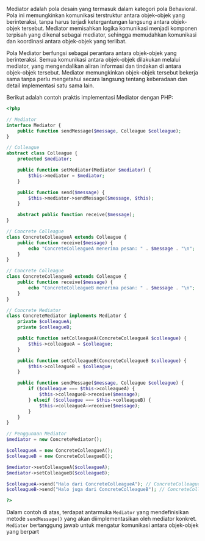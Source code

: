 Mediator adalah pola desain yang termasuk dalam kategori pola Behavioral. Pola ini memungkinkan komunikasi terstruktur antara objek-objek yang berinteraksi, tanpa harus terjadi ketergantungan langsung antara objek-objek tersebut. Mediator memisahkan logika komunikasi menjadi komponen terpisah yang dikenal sebagai mediator, sehingga memudahkan komunikasi dan koordinasi antara objek-objek yang terlibat.

Pola Mediator berfungsi sebagai perantara antara objek-objek yang berinteraksi. Semua komunikasi antara objek-objek dilakukan melalui mediator, yang mengendalikan aliran informasi dan tindakan di antara objek-objek tersebut. Mediator memungkinkan objek-objek tersebut bekerja sama tanpa perlu mengetahui secara langsung tentang keberadaan dan detail implementasi satu sama lain.

Berikut adalah contoh praktis implementasi Mediator dengan PHP:

```php
<?php

// Mediator
interface Mediator {
    public function sendMessage($message, Colleague $colleague);
}

// Colleague
abstract class Colleague {
    protected $mediator;

    public function setMediator(Mediator $mediator) {
        $this->mediator = $mediator;
    }

    public function send($message) {
        $this->mediator->sendMessage($message, $this);
    }

    abstract public function receive($message);
}

// Concrete Colleague
class ConcreteColleagueA extends Colleague {
    public function receive($message) {
        echo "ConcreteColleagueA menerima pesan: " . $message . "\n";
    }
}

// Concrete Colleague
class ConcreteColleagueB extends Colleague {
    public function receive($message) {
        echo "ConcreteColleagueB menerima pesan: " . $message . "\n";
    }
}

// Concrete Mediator
class ConcreteMediator implements Mediator {
    private $colleagueA;
    private $colleagueB;

    public function setColleagueA(ConcreteColleagueA $colleague) {
        $this->colleagueA = $colleague;
    }

    public function setColleagueB(ConcreteColleagueB $colleague) {
        $this->colleagueB = $colleague;
    }

    public function sendMessage($message, Colleague $colleague) {
        if ($colleague === $this->colleagueA) {
            $this->colleagueB->receive($message);
        } elseif ($colleague === $this->colleagueB) {
            $this->colleagueA->receive($message);
        }
    }
}

// Penggunaan Mediator
$mediator = new ConcreteMediator();

$colleagueA = new ConcreteColleagueA();
$colleagueB = new ConcreteColleagueB();

$mediator->setColleagueA($colleagueA);
$mediator->setColleagueB($colleagueB);

$colleagueA->send("Halo dari ConcreteColleagueA"); // ConcreteColleagueB menerima pesan
$colleagueB->send("Halo juga dari ConcreteColleagueB"); // ConcreteColleagueA menerima pesan

?>
```

Dalam contoh di atas, terdapat antarmuka `Mediator` yang mendefinisikan metode `sendMessage()` yang akan diimplementasikan oleh mediator konkret. `Mediator` bertanggung jawab untuk mengatur komunikasi antara objek-objek yang berpart